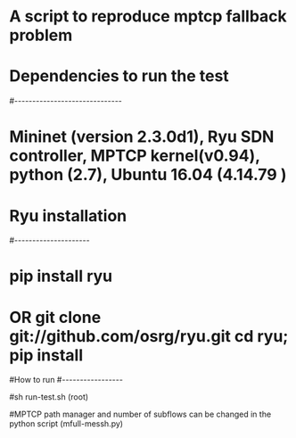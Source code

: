 
# A script to reproduce mptcp fallback problem  


# Dependencies to run the test
#------------------------------

# Mininet (version 2.3.0d1), Ryu SDN controller, MPTCP kernel(v0.94), python (2.7), Ubuntu 16.04 (4.14.79 )

# Ryu installation
#---------------------

# pip install ryu 

# OR git clone git://github.com/osrg/ryu.git cd ryu; pip install


#How to run 
#-----------------

#sh run-test.sh (root)

#MPTCP path manager and number of subflows can be changed in the python script (mfull-messh.py)











 

